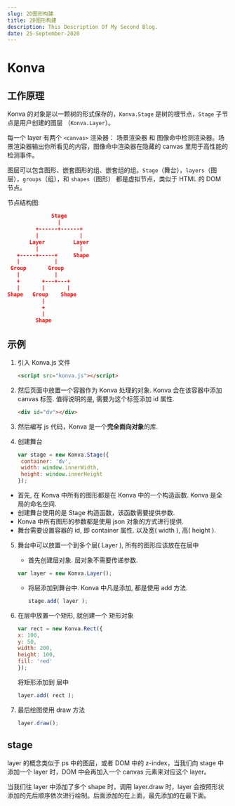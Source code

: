 ```yaml
---
slug: 2D图形构建
title: 2D图形构建
description: This Description Of My Second Blog.
date: 25-September-2020
---
```


# Konva 

## 工作原理

Konva 的对象是以一颗树的形式保存的，`Konva.Stage` 是树的根节点，`Stage` 子节点是用户创建的图层 （`Konva.Layer`）。

每一个 layer 有两个 `<canvas>` 渲染器： 场景渲染器 和 图像命中检测渲染器。场景渲染器输出你所看见的内容，图像命中渲染器在隐藏的 canvas 里用于高性能的检测事件。

图层可以包含图形、嵌套图形的组、嵌套组的组。`Stage`（舞台），`layers`（图层），`groups`（组），和 `shapes`（图形） 都是虚拟节点，类似于 HTML 的 DOM 节点。

节点结构图:

```json
              Stage
                |
         +------+------+
         |             |
       Layer         Layer
         |             |
   +-----+-----+     Shape
   |           |
 Group       Group
   |           |
   +       +---+---+
   |       |       |
Shape   Group    Shape
           |
           +
           |
         Shape
```

## 示例

1. 引入 Konva.js 文件

   ```html
   <script src="konva.js"></script>
   ```

2. 然后页面中放置一个容器作为 Konva 处理的对象. Konva 会在该容器中添加 canvas 标签. 值得说明的是, 需要为这个标签添加 id 属性.

   ```html
   <div id="dv"></div>
   ```

3. 然后编写 js 代码，Konva 是一个**完全面向对象**的库.

4. 创建舞台

   ```js
   var stage = new Konva.Stage({
    container: 'dv',
    width: window.innerWidth,
    height: window.innerHeight
   });
   ```

- 首先, 在 Konva 中所有的图形都是在 Konva 中的一个构造函数. Konva 是全局的命名空间.
- 创建舞台使用的是 Stage 构造函数，该函数需要提供参数.
- Konva 中所有图形的参数都是使用 json 对象的方式进行提供.
- 舞台需要设置容器的 id, 即 container 属性. 以及宽( width ), 高( height ).

5. 舞台中可以放置一个到多个层( Layer ), 所有的图形应该放在在层中

   - 首先创建层对象. 层对象不需要传递参数.

   ```js
   var layer = new Konva.Layer();
   ```

   - 将层添加到舞台中. Konva 中凡是添加, 都是使用 add 方法.

     ```js
     stage.add( layer );
     ```

6. 在层中放置一个矩形, 就创建一个 矩形对象

   ```js
   var rect = new Konva.Rect({
   x: 100,
   y: 50,
   width: 200,
   height: 100,
   fill: 'red'
   });
   ```

   将矩形添加到 层中

   ```js
   layer.add( rect );
   ```

7. 最后绘图使用 draw 方法

   ```js
   layer.draw();
   ```

## stage

layer 的概念类似于 ps 中的图层，或者 DOM 中的 z-index，当我们向 stage 中添加一个 layer 时，DOM 中会再加入一个 canvas 元素来对应这个 layer。

当我们往 layer 中添加了多个 shape 时，调用 layer.draw 时，layer 会按照形状添加的先后顺序依次进行绘制。后面添加的在上面，最先添加的在最下面。

